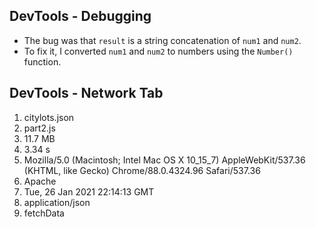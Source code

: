 ## DevTools - Debugging
- The bug was that `result` is a string concatenation of `num1` and `num2`.
- To fix it, I converted `num1` and `num2` to numbers using the `Number()` function.

## DevTools - Network Tab
1. citylots.json
2. part2.js
3. 11.7 MB
4. 3.34 s
5. Mozilla/5.0 (Macintosh; Intel Mac OS X 10_15_7) AppleWebKit/537.36 (KHTML, like Gecko) Chrome/88.0.4324.96 Safari/537.36
6. Apache
7. Tue, 26 Jan 2021 22:14:13 GMT
8. application/json
9. fetchData
